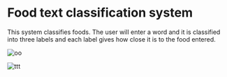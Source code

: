 # Food text classification system

This system classifies foods. The user will enter a word and it is classified into three labels and each label gives how close it is to the food entered.


![oo](https://user-images.githubusercontent.com/84277488/146241587-134acdfb-ae1e-4da0-a94e-4bb4ffec08d9.PNG)

![ttt](https://user-images.githubusercontent.com/84277488/146241491-ff03f0d3-0481-48f8-b5f8-a3278588f503.PNG)

